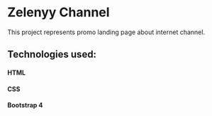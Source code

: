 #  **Zelenyy Channel**
This project represents promo landing page about internet channel.

## Technologies used:
#### HTML
#### CSS
#### Bootstrap 4



